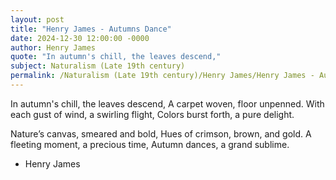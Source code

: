 ```yaml
---
layout: post
title: "Henry James - Autumns Dance"
date: 2024-12-30 12:00:00 -0000
author: Henry James
quote: "In autumn's chill, the leaves descend,"
subject: Naturalism (Late 19th century)
permalink: /Naturalism (Late 19th century)/Henry James/Henry James - Autumns Dance
---
```


In autumn's chill, the leaves descend,
A carpet woven, floor unpenned.
With each gust of wind, a swirling flight,
Colors burst forth, a pure delight.

Nature’s canvas, smeared and bold,
Hues of crimson, brown, and gold.
A fleeting moment, a precious time,
Autumn dances, a grand sublime.


- Henry James
